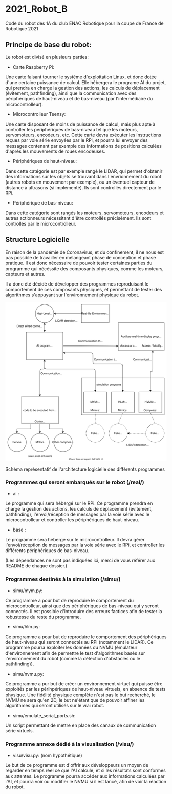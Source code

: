 # 2021_Robot_B

Code du robot des 1A du club ENAC Robotique pour la coupe de France de Robotique 2021

## Principe de base du robot:

Le robot est divisé en plusieurs parties:
- Carte Raspberry Pi:

Une carte faisant tourner le système d'exploitation Linux, et donc dotée d'une certaine puissance de calcul.
Elle hébergera le programe AI du projet, qui prendra en charge la gestion des actions, les calculs de déplacement (évitement, pathfinding), ainsi que la communication avec des périphériques de haut-niveau et de bas-niveau (par l'intermédiaire du microcontrolleur).

- Microcontrolleur Teensy:

Une carte disposant de moins de puissance de calcul, mais plus apte à controller les périphériques de bas-niveau tel que les moteurs, servomoteurs, encodeurs, etc.
Cette carte devra exécuter les instructions reçues par voie série envoyées par le RPi, et pourra lui envoyer des messages contenant par exemple des informations de positions calculées d'après les mouvements de roues encodeuses.

- Périphériques de haut-niveau:

Dans cette catégorie est par exemple rangé le LIDAR, qui permet d'obtenir des informations sur les objets se trouvant dans l'envrionnement du robot (autres robots en mouvement par exemple), ou un éventuel capteur de distance à ultrasons (si implémenté). Ils sont controllés directement par le RPi.

- Périphérique de bas-niveau:

Dans cette catégorie sont rangés les moteurs, servomoteurs, encodeurs et autres actionneurs nécessitant d'être controllés précisément. Ils sont controllés par le microcontrolleur.

## Structure Logicielle

En raison de la pandémie de Coronavirus, et du confinement, il ne nous est pas possible de travailler en mélangeant phase de conception et phase pratique. Il est donc nécessaire de pouvoir tester certaines parties du programme qui nécéssite des composants physiques, comme les moteurs, capteurs et autres.

Il a donc été décidé de développer des programmes reproduisant le comportement de ces composants physiques, et permettant de tester des algorithmes s'appuyant sur l'environnement physique du robot.

![Basic Program Flowchart](flowchart.svg)

Schéma représentatif de l'architecture logicielle des différents programmes

### Programmes qui seront embarqués sur le robot (/real/)

- ai :

Le programme qui sera hébergé sur le RPi. Ce programme prendra en charge la gestion des actions, les calculs de déplacement (évitement, pathfinding), l'envoi/réception de messages par la voie série avec le microcontrolleur et controller les périphériques de haut-niveau.

- base :

Le programme sera hébergé sur le microcontrolleur.
Il devra gérer l'envoi/réception de messages par la voie série avec le RPi, et controller les différents périphériques de bas-niveau.

(Les dépendances ne sont pas indiquées ici, merci de vous référer aux README de chaque dossier.)

### Programmes destinés à la simulation (/simu/)

- simu/mym.py:

Ce programme a pour but de reproduire le comportement du microcontrolleur, ainsi que des périphériques de bas-niveau qui y seront connectés. Il est possible d'introduire des erreurs factices afin de tester la robustesse du reste du programme.

- simu/hlm.py:

Ce programme a pour but de reproduire le comportement des périphériques de haut-niveau qui seront connectés au RPi (notamment le LIDAR). Ce programme pourra exploiter les données du NVMU (émulateur d'environnement afin de permettre le test d'algorithmes basés sur l'environnement du robot (comme la détection d'obstacles ou le pathfinding)).

- simu/nvmu.py:

Ce programme a pur but de créer un environnement virtuel qui puisse être exploités par les périhpériques de haut-niveau virtuels, en absence de tests physique. Une fidélité physique complète n'est pas le but recherché, le NVMU ne sera qu'en 2D, le but ne'étant que de pouvoir affiner les algorithmes qui seront utilisés sur le vrai robot.

- simu/emulate_serial_ports.sh:

Un script permettant de mettre en place des canaux de communication série virtuels.

### Programme annexe dédié à la visualisation (/visu/)

- visu/visu.py: (nom hypothétique)

Le but de ce programme est d'offrir aux développeurs un moyen de regarder en temps réel ce que l'AI calcule, et si les résultats sont conformes aux attentes. Le programme pourra accéder aux informations calculées par l'AI, et pourra voir ou modifier le NVMU si il est lancé, afin de voir la réaction du robot.
